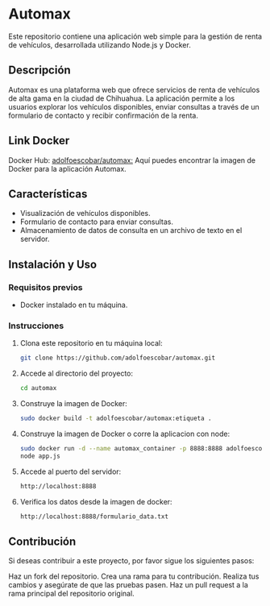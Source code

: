 # Automax

Este repositorio contiene una aplicación web simple para la gestión de renta de vehículos, desarrollada utilizando Node.js y Docker.

## Descripción

Automax es una plataforma web que ofrece servicios de renta de vehículos de alta gama en la ciudad de Chihuahua. La aplicación permite a los usuarios explorar los vehículos disponibles, enviar consultas a través de un formulario de contacto y recibir confirmación de la renta.

## Link Docker
Docker Hub: [adolfoescobar/automax:](https://hub.docker.com/r/adolfoescobar/automax) Aquí puedes encontrar la imagen de Docker para la aplicación Automax.

## Características

- Visualización de vehículos disponibles.
- Formulario de contacto para enviar consultas.
- Almacenamiento de datos de consulta en un archivo de texto en el servidor.

## Instalación y Uso

### Requisitos previos
- Docker instalado en tu máquina.

### Instrucciones

1. Clona este repositorio en tu máquina local:
   ```bash
   git clone https://github.com/adolfoescobar/automax.git
   
2. Accede al directorio del proyecto:
   ```bash
   cd automax

3. Construye la imagen de Docker:
   ```bash
   sudo docker build -t adolfoescobar/automax:etiqueta .

4. Construye la imagen de Docker o corre la aplicacion con node:
   ```bash
   sudo docker run -d --name automax_container -p 8888:8888 adolfoescobar/automax:etiqueta
   node app.js
   
5. Accede al puerto del servidor:
   ```bash
   http://localhost:8888
   
5. Verifica los datos desde la imagen de docker:
   ```bash
   http://localhost:8888/formulario_data.txt

## Contribución
Si deseas contribuir a este proyecto, por favor sigue los siguientes pasos:

Haz un fork del repositorio.
Crea una rama para tu contribución.
Realiza tus cambios y asegúrate de que las pruebas pasen.
Haz un pull request a la rama principal del repositorio original.


